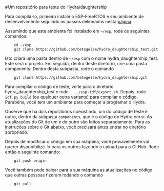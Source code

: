 #Um repositório para teste do Hydra/daughtership

Para compilá-lo, primeiro instale o ESP-FreeRTOS e seu ambiente de desenvolvimento seguindo os passos delineados nesta [página](https://docs.espressif.com/projects/esp-idf/en/latest/get-started/).

Assumindo que este ambiente foi instalado em `~/esp`, rode os seguintes comandos:

        cd ~/esp
        git clone https://github.com/betegelse/hydra_daughtership_test.git

Isto criará uma pasta dentro de `~/esp` com o nome hydra\_daughtership\_test.  Este será o projeto.  Em seguida, dentro deste diretório, crie uma pasta components.  Dentro desta subpasta, rode o comando

        git clone https://github.com/betegelse/hydra_daughtership.git

Para compilar o código de teste, volte para o diretório hydra\_daughtership\_test e rode `. ../esp-idf/export.sh`. Depois, rode `idf.py build` (ou qualquer outra variante) para compilar o código. Parabéns, você tem um ambiente para começar a programar o Hydra.

Observe que há dois repositórios coexistindo, um do código de teste e outro, dentro da subpasta `components`, que é o código do Hydra em si.  As atualizações do Git de um e de outro são feitos separadamente.  Para as instruções sobre o Git abaixo, você precisará antes entrar no diretório apropriado.

Depois de modificar o código em sua máquina, você provavelmente vai querer disponibilizá-lo para os outros fazendo o upload para o GitHub.  Rode então o seguinte comando:

        git push origin

Você também pode baixar para a sua máquina as atualizações no código que outras pessoas fizeram rodando o comando

        git pull

